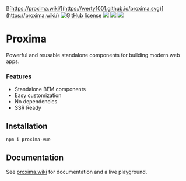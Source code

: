 [![https://proxima.wiki/](https://werty1001.github.io/proxima.svg)](https://proxima.wiki/)
[![GitHub license](https://img.shields.io/badge/license-MIT-blue.svg?style=flat-square&color=0071e3&labelColor=1d1d1f)](https://raw.githubusercontent.com/werty1001/proxima/main/LICENSE) ![](https://img.shields.io/github/stars/werty1001/proxima?style=flat-square&color=0071e3&labelColor=1d1d1f) [![](https://img.shields.io/npm/v/proxima-vue?style=flat-square&color=0071e3&labelColor=1d1d1f)](https://www.npmjs.com/package/proxima-vue) [![](https://img.shields.io/npm/dm/proxima-vue?style=flat-square&color=0071e3&labelColor=1d1d1f)](https://www.npmjs.com/package/proxima-vue)

# Proxima
Powerful and reusable standalone components for building modern web apps.

### Features
* Standalone BEM components
* Easy customization
* No dependencies
* SSR Ready

## Installation
```bash
npm i proxima-vue
```

## Documentation
See [proxima.wiki](https://proxima.wiki/) for documentation and a live playground.
